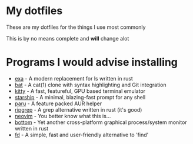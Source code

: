 # My dotfiles

These are my dotfiles for the things I use most commonly

This is by no means complete and **will** change alot

# Programs I would advise installing

- [exa](https://github.com/ogham/exa) - A modern replacement for ls written in rust
- [bat](https://github.com/sharkdp/bat) - A cat(1) clone with syntax highlighting and Git integration
- [kitty](https://sw.kovidgoyal.net/kitty/) - A fast, featureful, GPU based terminal emulator
- [starship](https://starship.rs/) - A minimal, blazing-fast prompt for any shell
- [paru](https://github.com/morganamilo/paru) - A feature packed AUR helper
- [ripgrep](https://github.com/BurntSushi/ripgrep) - A grep alternative written in rust (it's good)
- [neovim](https://github.com/neovim/neovim) - You better know what this is...
- [bottom](https://github.com/ClementTsang/bottom) - Yet another cross-platform graphical process/system monitor written in rust
- [fd](https://github.com/sharkdp/fd) - A simple, fast and user-friendly alternative to 'find'

